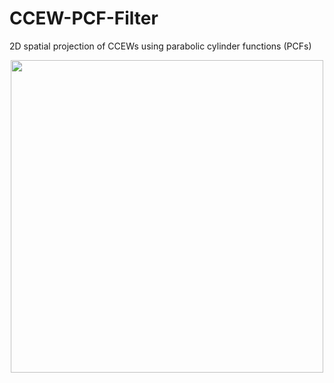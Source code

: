 # CCEW-PCF-Filter
2D spatial projection of CCEWs using parabolic cylinder functions (PCFs)


<p align="center">
  <img src="https://github.com/sandrolubis/CCEW-PCF-Filter/blob/main/snapshot_waves_20191216.png" width="500">
</p>
